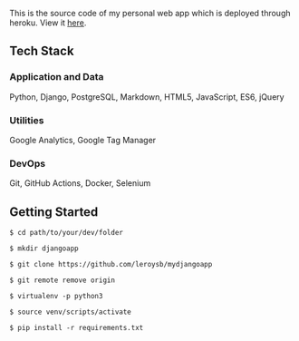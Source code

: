 This is the source code of my personal web app which is deployed through heroku. View it [here](https://fueledbyleroy.herokuapp.com).

## Tech Stack
### Application and Data
Python, Django, PostgreSQL, Markdown, HTML5, JavaScript, ES6, jQuery

### Utilities
Google Analytics, Google Tag Manager

### DevOps
Git, GitHub Actions, Docker, Selenium

## Getting Started

`$ cd path/to/your/dev/folder`

`$ mkdir djangoapp`

`$ git clone https://github.com/leroysb/mydjangoapp`

`$ git remote remove origin`

`$ virtualenv -p python3`

`$ source venv/scripts/activate`

`$ pip install -r requirements.txt`